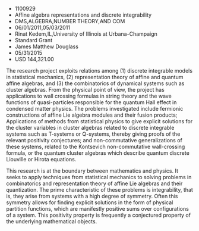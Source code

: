 
* 1100929
* Affine algebra representations and discrete integrability
* DMS,ALGEBRA,NUMBER THEORY,AND COM
* 06/01/2011,05/03/2011
* Rinat Kedem,IL,University of Illinois at Urbana-Champaign
* Standard Grant
* James Matthew Douglass
* 05/31/2015
* USD 144,321.00

The research project exploits relations among (1) discrete integrable models in
statistical mechanics, (2) representation theory of affine and quantum affine
algebras, and (3) the combinatorics of dynamical systems such as cluster
algebras. From the physical point of view, the project has applications to wall
crossing formulas in string theory and the wave functions of quasi-particles
responsible for the quantum Hall effect in condensed matter physics. The
problems investigated include fermionic constructions of affine Lie algebra
modules and their fusion products; Applications of methods from statistical
physics to give explicit solutions for the cluster variables in cluster algebras
related to discrete integrable systems such as T-systems or Q-systems, thereby
giving proofs of the relevant positivity conjectures; and non-commutative
generalizations of these systems, related to the Kontsevich non-commutative
wall-crossing formula, or the quantum cluster algebras which describe quantum
discrete Liouville or Hirota equations.

This research is at the boundary between mathematics and physics. It seeks to
apply techniques from statistical mechanics to solving problems in combinatorics
and representation theory of affine Lie algebras and their quantization. The
prime characteristic of these problems is integrability, that is, they arise
from systems with a high degree of symmetry. Often this symmetry allows for
finding explicit solutions in the form of physical partition functions, which
are manifestly positive sums over configurations of a system. This positivity
property is frequently a conjectured property of the underlying mathematical
objects.
